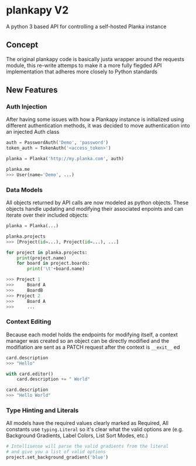 # plankapy V2
A python 3 based API for controlling a self-hosted Planka instance

## Concept
The original plankapy code is basically justa wrapper around the requests module, this re-write attemps to make it a more fully flegded API implementation that adheres more closely to Python standards

## New Features
### Auth Injection
After having some issues with how a Plankapy instance is initialized using different authentication methods, it was decided to move authentication into an injected Auth class
```python
auth = PasswordAuth('Demo', 'password')
token_auth = TokenAuth('<access_token>')

planka = Planka('http://my.planka.com', auth)

planka.me
>>> User(name='Demo', ...)

```

### Data Models
All objects returned by API calls are now modeled as python objects. These objects handle updating and modifying their associated enpoints and can iterate over their included objects:
```python
planka = Planka(...)

planka.projects
>>> [Project(id=...), Project(id=...), ...]

for project in planka.projects:
    print(project.name)
    for board in project.boards:
        print('\t'+board.name)

>>> Project 1
>>>     Board A
>>>     BoardB
>>> Project 2
>>>     Board A
>>>     ...
```

### Context Editing
Because each model holds the endpoints for modifying itself, a context manager was created so an object can be directly modified and the modifiation are sent as a PATCH request after the context is `__exit__` ed
```python
card.description
>>> "Hello"

with card.editor()
    card.description += " World"

card.description
>>> "Hello World"
```

### Type Hinting and Literals
All models have the required values clearly marked as Required, All constants use `typing.Literal` so it's clear what the valid options are (e.g. Background Gradients, Label Colors, List Sort Modes, etc.)
```python
# Intellisense will parse the valid gradients from the literal
# and give you a list of valid options
project.set_background_gradient('blue')
```
